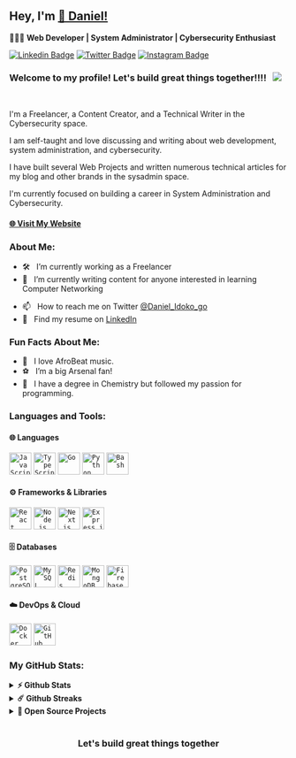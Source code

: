 ## Hey, I'm [🧪 Daniel!](https://your-website-url.com/about)

👨🏿‍💻 **Web Developer | System Administrator | Cybersecurity Enthusiast**

[![Linkedin Badge](https://img.shields.io/badge/-LinkedIn-0e76a8?style=flat-square&logo=Linkedin&logoColor=white)]()
[![Twitter Badge](https://img.shields.io/badge/-Twitter-00acee?style=flat-square&logo=Twitter&logoColor=white)](https://x.com/Daniel_Idoko_go/)
[![Instagram Badge](https://img.shields.io/badge/-Instagram-e4405f?style=flat-square&logo=Instagram&logoColor=white)](https://www.instagram.com/daniel_idoko_go/)
<!-- [![Website](https://img.shields.io/badge/Visit_My_Website-000000?style=for-the-badge&logo=google-chrome&logoColor=white)](https://your-website-url.com) -->


<!-- 
<img align="right" height="420"  alt="" src="https://github.com/heyOnuoha/heyOnuoha/blob/main/images/banner2.png" />

<br />
 -->

 
### Welcome to my profile! Let's build great things together!!!! &nbsp; ![](https://visitor-badge.glitch.me/badge?page_id=heyOnuoha.heyOnuoha&style=flat-square&color=ffeb00)

<br/>

I'm a Freelancer, a Content Creator, and a Technical Writer in the Cybersecurity space.

I am self-taught and love discussing and writing about web development, system administration, and cybersecurity.

I have built several Web Projects and written numerous technical articles for my blog and other brands in the sysadmin space.

I'm currently focused on building a career in System Administration and Cybersecurity.


#### [🌐 Visit My Website](https://your-website-url.com)

### About Me:

- 🛠 &nbsp; I’m currently working as a Freelancer
- 🚀 &nbsp; I’m currently writing content for anyone interested in learning Computer Networking
<!-- - 📈 &nbsp; I am a Developer Relations Lead at [Swing](https://showwcase.com)
- ✍️ &nbsp; I was Web3 Technical Writer at [Hashnode](https://web3.hashnode.com) and [Alchemy](https://alchemy.com) respectively -->
- 📫 &nbsp; How to reach me on Twitter [@Daniel_Idoko_go](https://x.com/Daniel_Idoko_go)
- 💼 &nbsp; Find my resume on [LinkedIn]()
<!-- - 📝 &nbsp; Checkout my [Resume](https://github.com/heyOnuoha/heyOnuoha/blob/master/resume.pdf) -->

### Fun Facts About Me:

- 🎵 &nbsp; I love AfroBeat music.
- ⚽ &nbsp; I’m a big Arsenal fan!
- 📖 &nbsp; I have a degree in Chemistry but followed my passion for programming.


### Languages and Tools:

#### 🌐 **Languages**
<code><img height="40" src="https://img.icons8.com/color/48/000000/javascript.png" alt="JavaScript"></code>
<code><img height="40" src="https://img.icons8.com/color/48/000000/typescript.png" alt="TypeScript"></code>
<code><img height="40" src="https://img.icons8.com/color/48/000000/go.png" alt="Go"></code>
<code><img height="40" src="https://img.icons8.com/color/48/000000/python.png" alt="Python"></code>
<code><img height="40" src="https://img.icons8.com/ios/50/000000/bash.png" alt="Bash"></code>

#### ⚙️ **Frameworks & Libraries**
<code><img height="40" src="https://img.icons8.com/ios/50/000000/react.png" alt="React"></code>
<code><img height="40" src="https://img.icons8.com/ios/50/000000/nodejs.png" alt="Node.js"></code>
<code><img height="40" src="https://img.icons8.com/ios/50/000000/next.js.png" alt="Next.js"></code>
<code><img height="40" src="https://img.icons8.com/ios/50/000000/express.png" alt="Express.js"></code>

#### 🗄️ **Databases**
<code><img height="40" src="https://img.icons8.com/ios/50/000000/postgresql.png" alt="PostgreSQL"></code>
<code><img height="40" src="https://img.icons8.com/ios/50/000000/mysql.png" alt="MySQL"></code>
<code><img height="40" src="https://img.icons8.com/ios/50/000000/redis.png" alt="Redis"></code>
<code><img height="40" src="https://img.icons8.com/ios/50/000000/mongodb.png" alt="MongoDB"></code>
<code><img height="40" src="https://img.icons8.com/ios/50/000000/firebase.png" alt="Firebase"></code>

#### ☁️ **DevOps & Cloud**
<code><img height="40" src="https://img.icons8.com/ios/50/000000/docker.png" alt="Docker"></code>
<code><img height="40" src="https://img.icons8.com/ios/50/000000/github-actions.png" alt="GitHub Actions"></code>

<!--
<code><img height="25" src="https://raw.githubusercontent.com/github/explore/80688e429a7d4ef2fca1e82350fe8e3517d3494d/topics/sass/sass.png" alt="sass"></code>
-->

### My GitHub Stats:

<details>	
  <summary><b>⚡ Github Stats</b></summary>

  <br />
  <img height="180em" src="https://github-readme-stats.vercel.app/api?username=doe-base&show_icons=true&hide_border=true&&count_private=true&include_all_commits=true" />
  <img height="180em" src="https://github-readme-stats.vercel.app/api/top-langs/?username=doe-base&exclude_repo=KNN-Image-Classification&show_icons=true&hide_border=true&layout=compact&langs_count=8"/>
</details>

<details>	
  <summary><b>☄️ Github Streaks</b></summary>

  <br />
  <img height="180em" src="https://github-readme-streak-stats.herokuapp.com/?user=doe-base&hide_border=true" />
</details>

<details>
  <summary><b>🚀 Open Source Projects</b></summary>

  <br />
  <table>
    <thead align="center">
      <tr border: none;>
        <td><b>💻 Projects</b></td>
        <td><b>🌟 Stars</b></td>
        <td><b>🍴 Forks</b></td>
        <td><b>🐛 Issues</b></td>
        <td><b>🔔 Pull Requests</b></td>
        <td><b>👨‍💻 Language</b></td>
      </tr>
    </thead>
    <tbody>
      <tr>
	<td><a href="https://github.com/doe-base/doe-base"><b>🤓 doe-base</b></a></td>
        <td><img alt="Stars" src="https://img.shields.io/github/stars/doe-base/doe-base?style=flat-square&labelColor=343b41&color=ffeb00"/></td>
        <td><img alt="Forks" src="https://img.shields.io/github/forks/doe-base/doe-base?style=flat-square&labelColor=343b41&color=ffeb00"/></td>
        <td><img alt="Issues" src="https://img.shields.io/github/issues/doe-base/doe-base?style=flat-square&color=ffeb00"/></td>
        <td><img alt="Pull Requests" src="https://img.shields.io/github/issues-pr/doe-base/doe-base?style=flat-square&color=ffeb00"/></td>
        <td><img alt="Language" src="https://img.shields.io/badge/markdown-100%25-blue?style=flat-square&color=ffeb00"/></td> 
      </tr>
    </tbody>
  </table>
  <br />
</details>

#

<div align="center">

### Let's build great things together 

</div>
